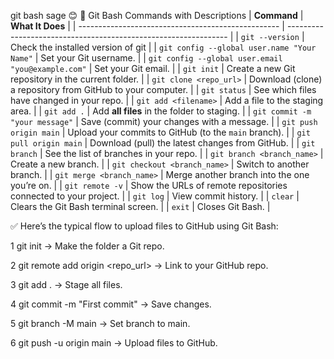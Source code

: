 git bash 
sage
😊
📝 Git Bash Commands with Descriptions
| **Command**                                        | **What It Does**                                                |
| -------------------------------------------------- | --------------------------------------------------------------- |
| `git --version`                                    | Check the installed version of git                             |
| `git config --global user.name "Your Name"`        | Set your Git username.                                          |
| `git config --global user.email "you@example.com"` | Set your Git email.                                             |
| `git init`                                         | Create a new Git repository in the current folder.              |
| `git clone <repo_url>`                             | Download (clone) a repository from GitHub to your computer.     |
| `git status`                                       | See which files have changed in your repo.                      |
| `git add <filename>`                               | Add a file to the staging area.                                 |
| `git add .`                                        | Add **all files** in the folder to staging.                     |
| `git commit -m "your message"`                     | Save (commit) your changes with a message.                      |
| `git push origin main`                             | Upload your commits to GitHub (to the `main` branch).           |
| `git pull origin main`                             | Download (pull) the latest changes from GitHub.                 |
| `git branch`                                       | See the list of branches in your repo.                          |
| `git branch <branch_name>`                         | Create a new branch.                                            |
| `git checkout <branch_name>`                       | Switch to another branch.                                       |
| `git merge <branch_name>`                          | Merge another branch into the one you’re on.                    |
| `git remote -v`                                    | Show the URLs of remote repositories connected to your project. |
| `git log`                                          | View commit history.                                            |
| `clear`                                            | Clears the Git Bash terminal screen.                            |
| `exit`                                             | Closes Git Bash.                                                |

✅ Here’s the typical flow to upload files to GitHub using Git Bash:

1 git init → Make the folder a Git repo.

2 git remote add origin <repo_url> → Link to your GitHub repo.

3 git add . → Stage all files.

4 git commit -m "First commit" → Save changes.

5 git branch -M main → Set branch to main.

6 git push -u origin main → Upload files to GitHub.


